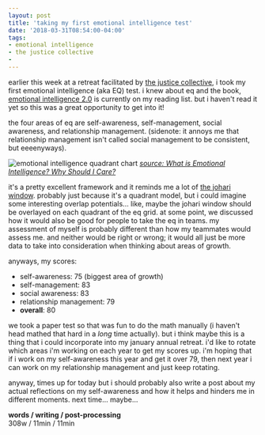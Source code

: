```yaml
---
layout: post
title: 'taking my first emotional intelligence test'
date: '2018-03-31T08:54:00-04:00'
tags:
- emotional intelligence
- the justice collective
- 
--- 
```


earlier this week at a retreat facilitated by [the justice collective](http://www.thejusticecollective.org/), i took my first emotional intelligence (aka EQ) test. i knew about eq and the book, [emotional intelligence 2.0](https://www.goodreads.com/book/show/6486483-emotional-intelligence-2-0?) is currently on my reading list. but i haven't read it yet so this was a great opportunity to get into it!

the four areas of eq are self-awareness, self-management, social awareness, and relationship management. (sidenote: it annoys me that relationship management isn't called social management to be consistent, but eeeenyways).

![emotional intelligence quadrant chart](http://www.janeryanassociates.com/Travis%20Bradberry%204%20quadrants%20of%20EI.png)
_[source: What is Emotional Intelligence? Why Should I Care?](http://www.janeryanassociates.com/apps/blog/show/44008904-what-is-emotional-intelligence-and-why-should-i-care-)_

it's a pretty excellent framework and it reminds me a lot of [the johari window](2016/07/15/why-relationships-matter-part-2-the-johari/). probably just because it's a quadrant model, but i could imagine some interesting overlap potentials... like, maybe the johari window should be overlayed on each quadrant of the eq grid. at some point, we discussed how it would also be good for people to take the eq in teams. my assessment of myself is probably different than how my teammates would assess me. and neither would be right or wrong; it would all just be more data to take into consideration when thinking about areas of growth. 

anyways, my scores:

* self-awareness: 75 (biggest area of growth)
* self-management: 83
* social awareness: 83
* relationship management: 79
* **overall**: 80

we took a paper test so that was fun to do the math manually (i haven't head mathed that hard in a *long* time actually). but i think maybe this is a thing that i could incorporate into my january annual retreat. i'd like to rotate which areas i'm working on each year to get my scores up. i'm hoping that if i work on my self-awareness this year and get it over 79, then next year i can work on my relationship management and just keep rotating. 

anyway, times up for today but i should probably also write a post about my actual reflections on my self-awareness and how it helps and hinders me in different moments. next time... maybe...

<!-- hyperlink bank -->


<!-- &#042; = asterisk -->
<!-- &#039; = single quote '-->

**words / writing / post-processing**  
308w / 11min / 11min